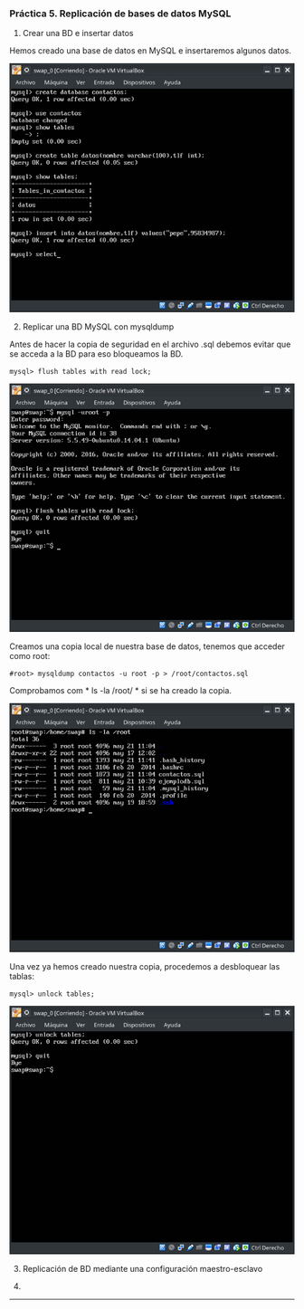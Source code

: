 ### Práctica 5. Replicación de bases de datos MySQL ###

1. Crear una BD e insertar datos

  Hemos creado una base de datos en MySQL e insertaremos algunos datos.

  ![Crear 1](tab1.png "crear_1")

2. Replicar una BD MySQL con mysqldump

  Antes de hacer la copia de seguridad en el archivo .sql debemos evitar que se acceda a la BD para eso bloqueamos la BD.
  ~~~
  mysql> flush tables with read lock;
  ~~~
  ![BLOQUEO BD](block_act.png "bloqueo_bd")

  Creamos una copia local de nuestra base de datos, tenemos que acceder como root:
  ~~~
  #root> mysqldump contactos -u root -p > /root/contactos.sql
  ~~~
  Comprobamos com * ls -la /root/ * si se ha creado la copia.

  ![LS ROOT](_ls_root.png "ls_root")

  Una vez ya hemos creado nuestra copia, procedemos a desbloquear las tablas:
  ~~~
  mysql> unlock tables;
  ~~~
  ![UNLOCK](unlock.png "unlock")


3. Replicación de BD mediante una configuración maestro-esclavo


4.
***
